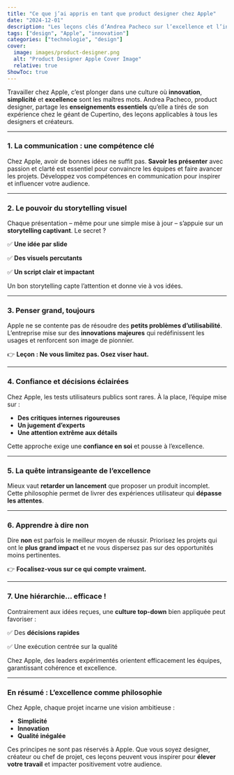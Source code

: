 ```yaml
---
title: "Ce que j’ai appris en tant que product designer chez Apple"
date: "2024-12-01"
description: "Les leçons clés d’Andrea Pacheco sur l’excellence et l’innovation."
tags: ["design", "Apple", "innovation"]
categories: ["technologie", "design"]
cover:
  image: images/product-designer.png
  alt: "Product Designer Apple Cover Image"
  relative: true
ShowToc: true
---
```


Travailler chez Apple, c’est plonger dans une culture où **innovation**, **simplicité** et **excellence** sont les maîtres mots. Andrea Pacheco, product designer, partage les **enseignements essentiels** qu’elle a tirés de son expérience chez le géant de Cupertino, des leçons applicables à tous les designers et créateurs.

---

### **1. La communication : une compétence clé**

Chez Apple, avoir de bonnes idées ne suffit pas. **Savoir les présenter** avec passion et clarté est essentiel pour convaincre les équipes et faire avancer les projets. Développez vos compétences en communication pour inspirer et influencer votre audience.

---

### **2. Le pouvoir du storytelling visuel**

Chaque présentation – même pour une simple mise à jour – s’appuie sur un **storytelling captivant**. Le secret ?

✅ **Une idée par slide**

✅ **Des visuels percutants**

✅ **Un script clair et impactant**

Un bon storytelling capte l’attention et donne vie à vos idées.

---

### **3. Penser grand, toujours**

Apple ne se contente pas de résoudre des **petits problèmes d’utilisabilité**. L’entreprise mise sur des **innovations majeures** qui redéfinissent les usages et renforcent son image de pionnier.

👉 **Leçon : Ne vous limitez pas. Osez viser haut.**

---

### **4. Confiance et décisions éclairées**

Chez Apple, les tests utilisateurs publics sont rares. À la place, l’équipe mise sur :

- **Des critiques internes rigoureuses**
- **Un jugement d’experts**
- **Une attention extrême aux détails**

Cette approche exige une **confiance en soi** et pousse à l’excellence.

---

### **5. La quête intransigeante de l’excellence**

Mieux vaut **retarder un lancement** que proposer un produit incomplet. Cette philosophie permet de livrer des expériences utilisateur qui **dépasse les attentes**.

---

### **6. Apprendre à dire non**

Dire **non** est parfois le meilleur moyen de réussir. Priorisez les projets qui ont le **plus grand impact** et ne vous dispersez pas sur des opportunités moins pertinentes.

👉 **Focalisez-vous sur ce qui compte vraiment.**

---

### **7. Une hiérarchie… efficace !**

Contrairement aux idées reçues, une **culture top-down** bien appliquée peut favoriser :

✅ Des **décisions rapides**

✅ Une exécution centrée sur la qualité

Chez Apple, des leaders expérimentés orientent efficacement les équipes, garantissant cohérence et excellence.

---

### **En résumé : L’excellence comme philosophie**

Chez Apple, chaque projet incarne une vision ambitieuse :

- **Simplicité**
- **Innovation**
- **Qualité inégalée**

Ces principes ne sont pas réservés à Apple. Que vous soyez designer, créateur ou chef de projet, ces leçons peuvent vous inspirer pour **élever votre travail** et impacter positivement votre audience.
